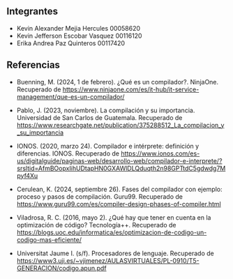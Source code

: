 ## Integrantes
- Kevin Alexander Mejia Hercules 00058620
- Kevin Jefferson Escobar Vasquez 00116120
- Erika Andrea Paz Quinteros 00117420

## Referencias

- Buenning, M. (2024, 1 de febrero). ¿Qué es un compilador?. NinjaOne. Recuperado de https://www.ninjaone.com/es/it-hub/it-service-management/que-es-un-compilador/

- Pablo, J. (2023, noviembre). La compilación y su importancia. Universidad de San Carlos de Guatemala. Recuperado de https://www.researchgate.net/publication/375288512_La_compilacion_y_su_importancia

- IONOS. (2020, marzo 24). Compilador e intérprete: definición y diferencias. IONOS. Recuperado de https://www.ionos.com/es-us/digitalguide/paginas-web/desarrollo-web/compilador-e-interprete/?srsltid=AfmBOopxIihUDtapHN0GXAWlDLQduqth2n98GPTtdC5gdwdg7Mpyf4Xu

- Cerulean, K. (2024, septiembre 26). Fases del compilador con ejemplo: proceso y pasos de compilación. Guru99. Recuperado de https://www.guru99.com/es/compiler-design-phases-of-compiler.html

- Viladrosa, R. C. (2016, mayo 2). ¿Qué hay que tener en cuenta en la optimización de código? Tecnología++.  Recuperado de https://blogs.uoc.edu/informatica/es/optimizacion-de-codigo-un-codigo-mas-eficiente/

- Universitat Jaume I. (s/f). Procesadores de lenguaje. Recuperado de https://www3.uji.es/~vjimenez/AULASVIRTUALES/PL-0910/T5-GENERACION/codigo.apun.pdf